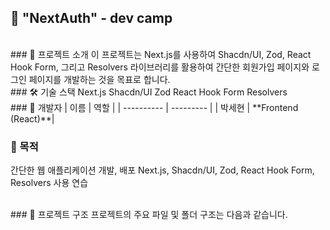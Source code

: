 
## 🚀 "NextAuth" - dev camp


<br/>
### 🌟 프로젝트 소개
이 프로젝트는 Next.js를 사용하여 Shacdn/UI, Zod, React Hook Form, 그리고 Resolvers 라이브러리를 활용하여 간단한 회원가입 페이지와 로그인 페이지를 개발하는 것을 목표로 합니다.

<br/>
### 🛠️ 기술 스택
Next.js
Shacdn/UI
Zod
React Hook Form
Resolvers
<br/>
### 👥 개발자	
| 이름   | 역할 |
| ---------- | --------- |
| 박세현 | **Frontend (React)**|
<br/>

### 📄 목적
간단한 웹 애플리케이션 개발, 배포
Next.js, Shacdn/UI, Zod, React Hook Form, Resolvers 사용 연습

<br/>
### 🔧 프로젝트 구조
프로젝트의 주요 파일 및 폴더 구조는 다음과 같습니다.

<br/>

